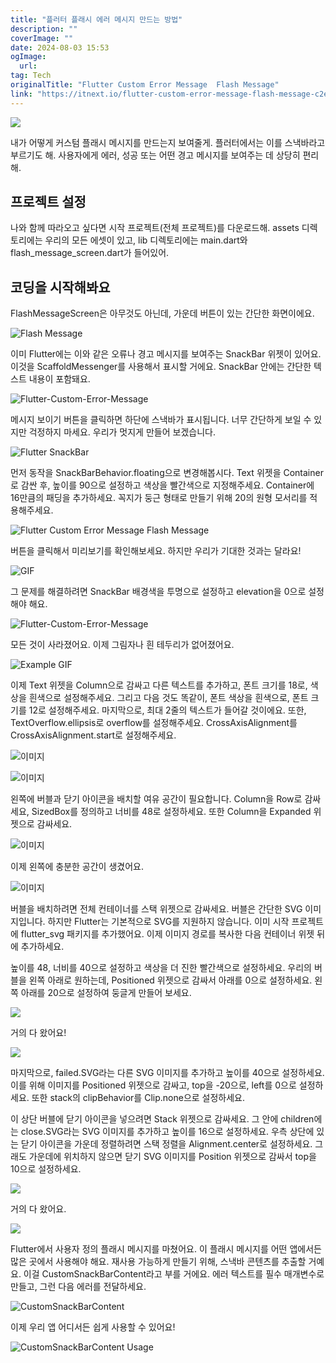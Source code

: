 ```yaml
---
title: "플러터 플래시 에러 메시지 만드는 방법"
description: ""
coverImage: ""
date: 2024-08-03 15:53
ogImage: 
  url: 
tag: Tech
originalTitle: "Flutter Custom Error Message  Flash Message"
link: "https://itnext.io/flutter-custom-error-message-flash-message-c2ea430c595"
---
```




<img src="/assets/img/Flutter-Custom-Error-Message-—-Flash-Message_0.png" />

내가 어떻게 커스텀 플래시 메시지를 만드는지 보여줄게. 플러터에서는 이를 스낵바라고 부르기도 해. 사용자에게 에러, 성공 또는 어떤 경고 메시지를 보여주는 데 상당히 편리해.

## 프로젝트 설정

나와 함께 따라오고 싶다면 시작 프로젝트(전체 프로젝트)를 다운로드해. assets 디렉토리에는 우리의 모든 에셋이 있고, lib 디렉토리에는 main.dart와 flash_message_screen.dart가 들어있어.

<div class="content-ad"></div>

## 코딩을 시작해봐요

FlashMessageScreen은 아무것도 아닌데, 가운데 버튼이 있는 간단한 화면이에요.

![Flash Message](/assets/img/Flutter-Custom-Error-Message-—-Flash-Message_1.png)

이미 Flutter에는 이와 같은 오류나 경고 메시지를 보여주는 SnackBar 위젯이 있어요. 이것을 ScaffoldMessenger를 사용해서 표시할 거에요. SnackBar 안에는 간단한 텍스트 내용이 포함돼요.

<div class="content-ad"></div>

![Flutter-Custom-Error-Message](/assets/img/Flutter-Custom-Error-Message-—-Flash-Message_2.png)

메시지 보이기 버튼을 클릭하면 하단에 스낵바가 표시됩니다. 너무 간단하게 보일 수 있지만 걱정하지 마세요. 우리가 멋지게 만들어 보겠습니다.

![Flutter SnackBar](https://miro.medium.com/v2/resize:fit:1400/1*dPSkMJa3QyaSjA7LaB9g3w.gif)

먼저 동작을 SnackBarBehavior.floating으로 변경해봅시다. Text 위젯을 Container로 감싼 후, 높이를 90으로 설정하고 색상을 빨간색으로 지정해주세요. Container에 16만큼의 패딩을 추가하세요. 꼭지가 둥근 형태로 만들기 위해 20의 원형 모서리를 적용해주세요.

<div class="content-ad"></div>

![Flutter Custom Error Message Flash Message](/assets/img/Flutter-Custom-Error-Message-—-Flash-Message_4.png)

버튼을 클릭해서 미리보기를 확인해보세요. 하지만 우리가 기대한 것과는 달라요!

![GIF](https://miro.medium.com/v2/resize:fit:1400/1*4kMprG4ubecV3uB90CmKNg.gif)

그 문제를 해결하려면 SnackBar 배경색을 투명으로 설정하고 elevation을 0으로 설정해야 해요.

<div class="content-ad"></div>

![Flutter-Custom-Error-Message](/assets/img/Flutter-Custom-Error-Message-—-Flash-Message_6.png)

모든 것이 사라졌어요. 이제 그림자나 흰 테두리가 없어졌어요.

![Example GIF](https://miro.medium.com/v2/resize:fit:1400/1*g9lwMCF66DLU6A5GTUJ7ag.gif)

이제 Text 위젯을 Column으로 감싸고 다른 텍스트를 추가하고, 폰트 크기를 18로, 색상을 흰색으로 설정해주세요. 그리고 다음 것도 똑같이, 폰트 색상을 흰색으로, 폰트 크기를 12로 설정해주세요. 마지막으로, 최대 2줄의 텍스트가 들어갈 것이에요. 또한, TextOverflow.ellipsis로 overflow를 설정해주세요. CrossAxisAlignment를 CrossAxisAlignment.start로 설정해주세요.

<div class="content-ad"></div>

![이미지](/assets/img/Flutter-Custom-Error-Message-—-Flash-Message_8.png)

![이미지](https://miro.medium.com/v2/resize:fit:1400/1*W0IgbvGpUxQuOrToM-AACw.gif)

왼쪽에 버블과 닫기 아이콘을 배치할 여유 공간이 필요합니다. Column을 Row로 감싸세요, SizedBox를 정의하고 너비를 48로 설정하세요. 또한 Column을 Expanded 위젯으로 감싸세요.

![이미지](/assets/img/Flutter-Custom-Error-Message-—-Flash-Message_10.png)

<div class="content-ad"></div>

이제 왼쪽에 충분한 공간이 생겼어요.

![이미지](https://miro.medium.com/v2/resize:fit:1400/1*xKFx7vhCb0Dox8bHdSrHpw.gif)

버블을 배치하려면 전체 컨테이너를 스택 위젯으로 감싸세요. 버블은 간단한 SVG 이미지입니다. 하지만 Flutter는 기본적으로 SVG를 지원하지 않습니다. 이미 시작 프로젝트에 flutter_svg 패키지를 추가했어요. 이제 이미지 경로를 복사한 다음 컨테이너 위젯 뒤에 추가하세요.

높이를 48, 너비를 40으로 설정하고 색상을 더 진한 빨간색으로 설정하세요. 우리의 버블을 왼쪽 아래로 원하는데, Positioned 위젯으로 감싸서 아래를 0으로 설정하세요. 왼쪽 아래를 20으로 설정하여 둥글게 만들어 보세요.

<div class="content-ad"></div>

<img src="/assets/img/Flutter-Custom-Error-Message-—-Flash-Message_12.png" />

거의 다 왔어요!

<img src="https://miro.medium.com/v2/resize:fit:1400/1*jUlXWLKz5NVr5MzMZ8g4Jg.gif" />

마지막으로, failed.SVG라는 다른 SVG 이미지를 추가하고 높이를 40으로 설정하세요. 이를 위해 이미지를 Positioned 위젯으로 감싸고, top을 -20으로, left를 0으로 설정하세요. 또한 stack의 clipBehavior를 Clip.none으로 설정하세요.

<div class="content-ad"></div>

이 상단 버블에 닫기 아이콘을 넣으려면 Stack 위젯으로 감싸세요. 그 안에 children에는 close.SVG라는 SVG 이미지를 추가하고 높이를 16으로 설정하세요. 우측 상단에 있는 닫기 아이콘을 가운데 정렬하려면 스택 정렬을 Alignment.center로 설정하세요. 그래도 가운데에 위치하지 않으면 닫기 SVG 이미지를 Position 위젯으로 감싸서 top을 10으로 설정하세요.

<img src="/assets/img/Flutter-Custom-Error-Message-—-Flash-Message_14.png" />

거의 다 왔어요.

<img src="https://miro.medium.com/v2/resize:fit:1400/1*9cuRE5sYHhaZr9p9EOTOoQ.gif" />

<div class="content-ad"></div>

Flutter에서 사용자 정의 플래시 메시지를 마쳤어요. 이 플래시 메시지를 어떤 앱에서든 많은 곳에서 사용해야 해요. 재사용 가능하게 만들기 위해, 스낵바 콘텐츠를 추출할 거예요. 이걸 CustomSnackBarContent라고 부를 거에요. 에러 텍스트를 필수 매개변수로 만들고, 그런 다음 에러를 전달하세요.

![CustomSnackBarContent](/assets/img/Flutter-Custom-Error-Message-—-Flash-Message_16.png)

이제 우리 앱 어디서든 쉽게 사용할 수 있어요!

![CustomSnackBarContent Usage](/assets/img/Flutter-Custom-Error-Message-—-Flash-Message_17.png)

<div class="content-ad"></div>
